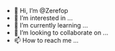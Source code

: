 - 👋 Hi, I’m @Zerefop
- 👀 I’m interested in ...
- 🌱 I’m currently learning ...
- 💞️ I’m looking to collaborate on ...
- 📫 How to reach me ...

<!---
Zerefop/Zerefop is a ✨ special ✨ repository because its `README.md` (this file) appears on your GitHub profile.
You can click the Preview link to take a look at your changes.
--->
